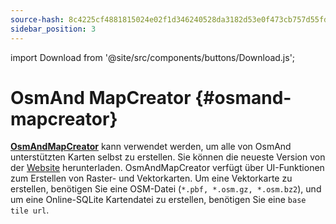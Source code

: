 ```yaml
---
source-hash: 8c4225cf4881815024e02f1d346240528da3182d53e0f473cb757d55fd61f6b9
sidebar_position: 3
---
```

import Download from '@site/src/components/buttons/Download.js';

# OsmAnd MapCreator {#osmand-mapcreator}


[**OsmAndMapCreator**](https://wiki.openstreetmap.org/wiki/OsmAndMapCreator) kann verwendet werden, um alle von OsmAnd unterstützten Karten selbst zu erstellen. Sie können die neueste Version von der [Website](https://download.osmand.net/latest-night-build/OsmAndMapCreator-main.zip) herunterladen. OsmAndMapCreator verfügt über UI-Funktionen zum Erstellen von Raster- und Vektorkarten. Um eine Vektorkarte zu erstellen, benötigen Sie eine OSM-Datei (`*.pbf, *.osm.gz, *.osm.bz2`), und um eine Online-SQLite Kartendatei zu erstellen, benötigen Sie eine `base tile url`.

<Download link="https://download.osmand.net/latest-night-build/OsmAndMapCreator-main.zip"/>